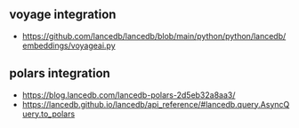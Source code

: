 ## voyage integration
- https://github.com/lancedb/lancedb/blob/main/python/python/lancedb/embeddings/voyageai.py

## polars integration
- https://blog.lancedb.com/lancedb-polars-2d5eb32a8aa3/
- https://lancedb.github.io/lancedb/api_reference/#lancedb.query.AsyncQuery.to_polars